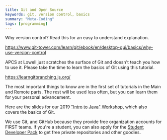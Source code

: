 ```yaml
---
title: Git and Open Source
keywords: git, version control, basics
summary: "Meta-Coding"
tags: [programming]
---
```


Why version control? Read this for an easy to understand explanation.

<https://www.git-tower.com/learn/git/ebook/en/desktop-gui/basics/why-use-version-control>

APCS at Lowell just scratches the surface of Git and doesn't teach you how to use it. Please take the time to learn the basics of Git using this tutorial.

<https://learngitbranching.js.org/>

The most important things to know are in the first set of tutorials in the Main and Remote parts. The rest will be used less often, but you can learn them for your personal advancement.

Here are the slides for our 2019 ["Intro to Java" Workshop](https://docs.google.com/presentation/d/1lbRtThma51MtxJe8xr0eEvHgs1JqwC6S5PMEWdlA76U/edit#slide=id.p), which also covers the basics of Git.

We use Git, and GitHub because they provide free organization accounts for FIRST teams. If you're a student, you can also apply for the [Student Developer Pack](https://education.github.com/pack) to get free private repositories and other goodies.
